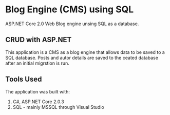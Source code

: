 # Blog Engine (CMS) using SQL

ASP.NET Core 2.0 Web Blog engine unsing SQL as a database.

## CRUD with ASP.NET

This application is a CMS as a blog engine that allows data to be saved to a SQL database. Posts and autor details are saved to the ceated database after an initial migrstion is run.

## Tools Used

The application was built with:
  1. C#, ASP.NET Core 2.0.3
  2. SQL - mainly MSSQL through Visual Studio
